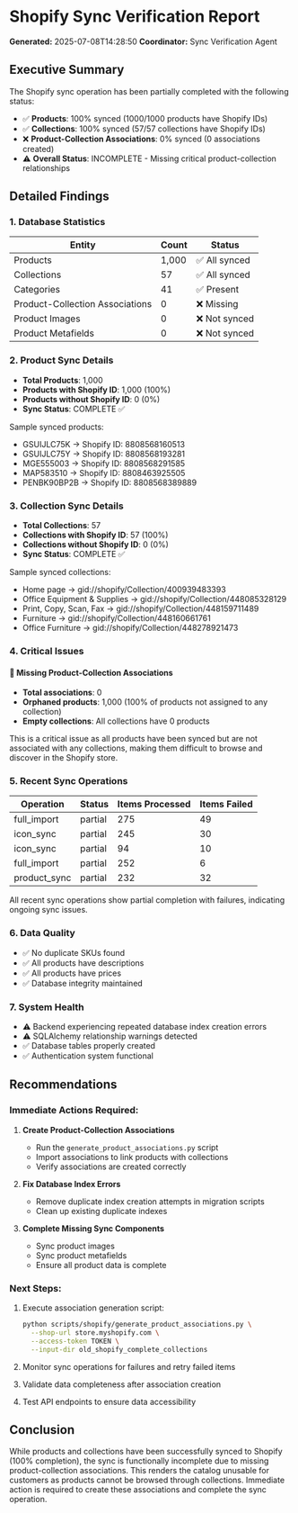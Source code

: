 # Shopify Sync Verification Report

**Generated:** 2025-07-08T14:28:50
**Coordinator:** Sync Verification Agent

## Executive Summary

The Shopify sync operation has been partially completed with the following status:

- ✅ **Products**: 100% synced (1000/1000 products have Shopify IDs)
- ✅ **Collections**: 100% synced (57/57 collections have Shopify IDs)
- ❌ **Product-Collection Associations**: 0% synced (0 associations created)
- ⚠️  **Overall Status**: INCOMPLETE - Missing critical product-collection relationships

## Detailed Findings

### 1. Database Statistics

| Entity | Count | Status |
|--------|-------|--------|
| Products | 1,000 | ✅ All synced |
| Collections | 57 | ✅ All synced |
| Categories | 41 | ✅ Present |
| Product-Collection Associations | 0 | ❌ Missing |
| Product Images | 0 | ❌ Not synced |
| Product Metafields | 0 | ❌ Not synced |

### 2. Product Sync Details

- **Total Products**: 1,000
- **Products with Shopify ID**: 1,000 (100%)
- **Products without Shopify ID**: 0 (0%)
- **Sync Status**: COMPLETE ✅

Sample synced products:
- GSUIJLC75K → Shopify ID: 8808568160513
- GSUIJLC75Y → Shopify ID: 8808568193281
- MGE555003 → Shopify ID: 8808568291585
- MAP583510 → Shopify ID: 8808463925505
- PENBK90BP2B → Shopify ID: 8808568389889

### 3. Collection Sync Details

- **Total Collections**: 57
- **Collections with Shopify ID**: 57 (100%)
- **Collections without Shopify ID**: 0 (0%)
- **Sync Status**: COMPLETE ✅

Sample synced collections:
- Home page → gid://shopify/Collection/400939483393
- Office Equipment & Supplies → gid://shopify/Collection/448085328129
- Print, Copy, Scan, Fax → gid://shopify/Collection/448159711489
- Furniture → gid://shopify/Collection/448160661761
- Office Furniture → gid://shopify/Collection/448278921473

### 4. Critical Issues

#### 🚨 Missing Product-Collection Associations
- **Total associations**: 0
- **Orphaned products**: 1,000 (100% of products not assigned to any collection)
- **Empty collections**: All collections have 0 products

This is a critical issue as all products have been synced but are not associated with any collections, making them difficult to browse and discover in the Shopify store.

### 5. Recent Sync Operations

| Operation | Status | Items Processed | Items Failed |
|-----------|--------|----------------|--------------|
| full_import | partial | 275 | 49 |
| icon_sync | partial | 245 | 30 |
| icon_sync | partial | 94 | 10 |
| full_import | partial | 252 | 6 |
| product_sync | partial | 232 | 32 |

All recent sync operations show partial completion with failures, indicating ongoing sync issues.

### 6. Data Quality

- ✅ No duplicate SKUs found
- ✅ All products have descriptions
- ✅ All products have prices
- ✅ Database integrity maintained

### 7. System Health

- ⚠️  Backend experiencing repeated database index creation errors
- ⚠️  SQLAlchemy relationship warnings detected
- ✅ Database tables properly created
- ✅ Authentication system functional

## Recommendations

### Immediate Actions Required:

1. **Create Product-Collection Associations**
   - Run the `generate_product_associations.py` script
   - Import associations to link products with collections
   - Verify associations are created correctly

2. **Fix Database Index Errors**
   - Remove duplicate index creation attempts in migration scripts
   - Clean up existing duplicate indexes

3. **Complete Missing Sync Components**
   - Sync product images
   - Sync product metafields
   - Ensure all product data is complete

### Next Steps:

1. Execute association generation script:
   ```bash
   python scripts/shopify/generate_product_associations.py \
     --shop-url store.myshopify.com \
     --access-token TOKEN \
     --input-dir old_shopify_complete_collections
   ```

2. Monitor sync operations for failures and retry failed items

3. Validate data completeness after association creation

4. Test API endpoints to ensure data accessibility

## Conclusion

While products and collections have been successfully synced to Shopify (100% completion), the sync is functionally incomplete due to missing product-collection associations. This renders the catalog unusable for customers as products cannot be browsed through collections. Immediate action is required to create these associations and complete the sync operation.